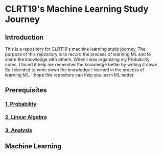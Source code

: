 # CLRT19's Machine Learning Study Journey

## Introduction

This is a repository for CLRT19's machine learning study journey. The purpose of this repository is to record the process of learning ML and to share the knowledge with others. When I was organizing my Probability notes, I found it help me remember the knowledge better by writing it down. So I decided to write down the knowledge I learned in the process of learning ML. I hope this repository can help you learn ML better.

## Prerequisites

### [1. Probability](/Probability)
### [2. Linear Algebra](/Linear_Algebra/)
### [3. Analysis](/Analysis/)

## Machine Learning


